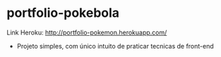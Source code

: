 # portfolio-pokebola

Link Heroku: http://portfolio-pokemon.herokuapp.com/

- Projeto simples, com único intuito de praticar tecnicas de front-end
